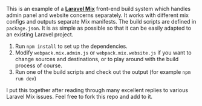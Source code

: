 This is an example of a [__Laravel Mix__](https://github.com/JeffreyWay/laravel-mix) front-end build system which handles admin panel and website concerns separately. It works with different mix configs and outputs separate Mix manifests. The build scripts are defined in `package.json`. It is as simple as possible so that it can be easily adapted to an existing Laravel project.

1. Run `npm install` to set up the dependencies.
2. Modify `webpack.mix.admin.js` or `webpack.mix.website.js` if you want to change sources and destinations, or to play around with the build process of course.
3. Run one of the build scripts and check out the output (for example `npm run dev`)

I put this together after reading through many excellent replies to various Laravel Mix issues. Feel free to fork this repo and add to it.